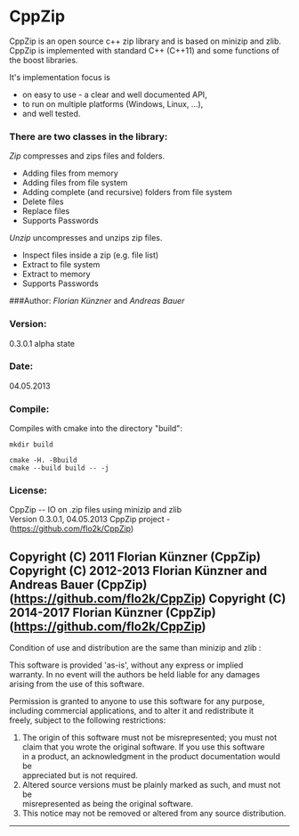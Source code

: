 CppZip
======

CppZip is an open source c++ zip library and is based on minizip and zlib. CppZip is implemented with
standard C++ (C++11) and some functions of the boost libraries.

It's implementation focus is
 - on easy to use - a clear and well documented API,
 - to run on multiple platforms (Windows, Linux, ...),
 - and well tested.

### There are two classes in the library:

_Zip_ compresses and zips files and folders.
 - Adding files from memory
 - Adding files from file system
 - Adding complete (and recursive) folders from file system
 - Delete files
 - Replace files
 - Supports Passwords

_Unzip_ uncompresses and unzips zip files.
 - Inspect files inside a zip (e.g. file list)
 - Extract to file system
 - Extract to memory
 - Supports Passwords

###Author:
_Florian Künzner_ and _Andreas Bauer_

### Version:
0.3.0.1 alpha state

### Date:
04.05.2013

### Compile:
Compiles with cmake into the directory "build":

    mkdir build

    cmake -H. -Bbuild
    cmake --build build -- -j

### License:

CppZip -- IO on .zip files using minizip and zlib  
Version 0.3.0.1, 04.05.2013
CppZip project - (https://github.com/flo2k/CppZip)  

Copyright (C) 2011      Florian Künzner (CppZip)  
Copyright (C) 2012-2013 Florian Künzner and Andreas Bauer (CppZip) (https://github.com/flo2k/CppZip)
Copyright (C) 2014-2017 Florian Künzner (CppZip) (https://github.com/flo2k/CppZip)
---------------------------------------------------------------------------

Condition of use and distribution are the same than minizip and zlib :

This software is provided 'as-is', without any express or implied  
warranty.  In no event will the authors be held liable for any damages  
arising from the use of this software.

Permission is granted to anyone to use this software for any purpose,  
including commercial applications, and to alter it and redistribute it  
freely, subject to the following restrictions:

1. The origin of this software must not be misrepresented; you must not  
   claim that you wrote the original software. If you use this software  
   in a product, an acknowledgment in the product documentation would be  
   appreciated but is not required.  
2. Altered source versions must be plainly marked as such, and must not be  
   misrepresented as being the original software.  
3. This notice may not be removed or altered from any source distribution.  

---------------------------------------------------------------------------
